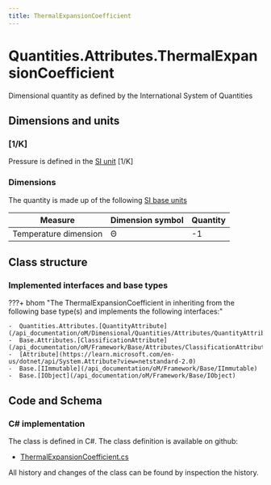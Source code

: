 ```yaml
---
title: ThermalExpansionCoefficient
---
```


# Quantities.Attributes.ThermalExpansionCoefficient

Dimensional quantity as defined by the International System of Quantities

## Dimensions and units

### [1/K]

Pressure is defined in the [SI unit](https://bhom.xyz/documentation/BHoM_oM/BHoM-Units-conventions/) [1/K]

### Dimensions

The quantity is made up of the following [SI base units](https://en.wikipedia.org/wiki/SI_base_unit)

| Measure        | Dimension symbol | Quantity |
|------------------|--------|----------|
| Temperature dimension |  Θ  |-1  |


## Class structure

### Implemented interfaces and base types

???+ bhom "The ThermalExpansionCoefficient in inheriting from the following base type(s) and implements the following interfaces:"

    -  Quantities.Attributes.[QuantityAttribute](/api_documentation/oM/Dimensional/Quantities/Attributes/QuantityAttribute)
    -  Base.Attributes.[ClassificationAttribute](/api_documentation/oM/Framework/Base/Attributes/ClassificationAttribute)
    -  [Attribute](https://learn.microsoft.com/en-us/dotnet/api/System.Attribute?view=netstandard-2.0)
    -  Base.[IImmutable](/api_documentation/oM/Framework/Base/IImmutable)
    -  Base.[IObject](/api_documentation/oM/Framework/Base/IObject)




## Code and Schema

### C# implementation

The class is defined in C#. The class definition is available on github:

- [ThermalExpansionCoefficient.cs](https://github.com/BHoM/BHoM/blob/develop/Quantities_oM/Attributes\ThermalExpansionCoefficient.cs)

All history and changes of the class can be found by inspection the history.
